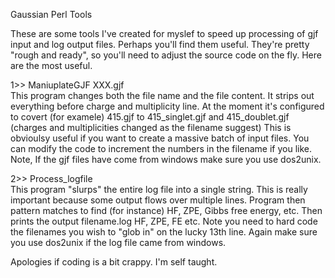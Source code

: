Gaussian Perl Tools

These are some tools I've created for myslef to speed up processing 
of gjf input and log output files.  Perhaps you'll find them useful.
They're pretty "rough and ready", so you'll need to adjust the source 
code on the fly.  Here are the most useful.

1>> ManiuplateGJF XXX.gjf   
This program changes both the file name and the
file content.  It strips out everything before charge and multiplicity line. 
At the moment it's configured to covert (for examele) 415.gjf to 
415_singlet.gjf and 415_doublet.gjf (charges and multiplicities changed
as the filename suggest)   This is obvioulsy useful if you want to create
a massive batch of input files.  You can modify the code to increment the 
numbers in the filename if you like.  Note, If the gjf files have come from windows
make sure you use dos2unix.

2>> Process_logfile  
This program "slurps" the entire log file into a single
string.  This is really important because some output flows over multiple lines.
Program then pattern matches to find (for instance) HF, ZPE, Gibbs
free energy, etc.  Then prints the output filename.log HF, ZPE, FE etc.
Note you need to hard code the filenames you wish to "glob in" on the lucky
13th line.  Again make sure you use dos2unix if the log file came from windows.


Apologies if coding is a bit crappy.  I'm self taught.
